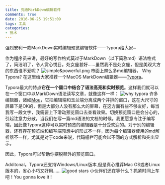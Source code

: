 ```yaml
---
title: 究级MarkDown编辑软件
comments: true
date: 2016-06-25 19:51:09
tags: 工具
categories:
- 技术
---
```

强烈安利一款MarkDown实时编辑预览编辑软件——Typora给大家~
<!--more-->
 作为程序员来讲，最好的写作格式莫过于MarkDown（以下简称md）语法格式了，简洁明了，令人赏心悦目。处女座甚好……虽然我不是处女座，但是美观大方的东西谁不爱呢？
  ![simple&powerful.png](http://upload-images.jianshu.io/upload_images/877666-cdcf5052d21851e5.png?imageMogr2/auto-orient/strip%7CimageView2/2/w/1240)
  市面上辣么多md编辑器，
  Why Typora?
  在这里给大家推荐一个MacOS MarkDown编辑器——[Typora](https://www.typora.io)。

Typora最大的特点**它在一个窗口中结合了语法高亮和实时预览**。这样我们就可以在一个窗口中以MarkDown语法读写文章，就像这样一样：
![why typora](http://upload-images.jianshu.io/upload_images/877666-063f4b77ac52c3dc.png?imageMogr2/auto-orient/strip%7CimageView2/2/w/1240)
许多编辑器，诸如[Mou](http://25.io/mou/)，它把编辑端和玉兰端分离成两个并排的窗口，这在大尺寸的屏幕下是OK的，但是大部分人没有那么大的屏幕，在这方面有些不够友好，每当我写一段文字，我需要上下滑动预览窗口去查看效果。切换预览窗口是会分心的，引起注意力分散，当我们在写一篇md语法的文档的时候，我更愿意专注于编写端，因此像Typora这种可以实时预览的编辑器是十分受欢迎的。对于别的编辑器，还有存在预览端和编写端预想中的形式不一样，因为每个编辑器使用的md解析器不一样，尤其是对于code来说，代码栅栏可能会以不同的方式解析和突出显示。

因此，Typora可以帮助你摆脱额外的预览窗口。

Additonal，Typora还支持Windows/Linux版本,但是真心推荐Mac OS或者Linux版本的，省心小巧又好用……
![good stars](http://upload-images.jianshu.io/upload_images/877666-dcc191dddfa43848.png?imageMogr2/auto-orient/strip%7CimageView2/2/w/1240)
小伙伴们还在等什么？抓紧时间上车吧！You gonna love it !